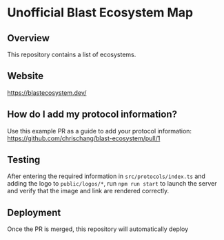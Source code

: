 # Unofficial Blast Ecosystem Map

## Overview

This repository contains a list of ecosystems.

## Website

https://blastecosystem.dev/

## How do I add my protocol information?

Use this example PR as a guide to add your protocol information: https://github.com/chrischang/blast-ecosystem/pull/1

## Testing

After entering the required information in `src/protocols/index.ts` and adding the logo to `public/logos/*`, run `npm run start` to launch the server and verify that the image and link are rendered correctly.

## Deployment

Once the PR is merged, this repository will automatically deploy
